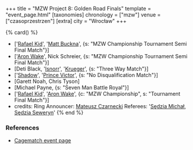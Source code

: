 +++
title = "MZW Project 8: Golden Road Finals"
template = "event_page.html"
[taxonomies]
chronology = ["mzw"]
venue = ["czasoprzestrzen"]
[extra]
city = "Wrocław"
+++

{% card() %}
- ['[Rafael Kid](@/w/rafael-kid.md)', '[Matt Buckna](@/w/matt-buckna.md)', {s: "MZW
      Championship Tournament Semi Final Match"}]
- ['[Aron Wake](@/w/aron-wake.md)', Nick Schreier, {s: "MZW Championship Tournament
      Semi Final Match"}]
- [Deti Black, '[Isnorr](@/w/isnorr.md)', '[Krueger](@/w/olgierd.md)', {s: "Three
      Way Match"}]
- ['[Shadow](@/w/shadow.md)', '[Prince Victor](@/w/vic-golden.md)', {s: "No Disqualification
      Match"}]
- [Garett Noah, Chris Tyson]
- [Michael Payne, {s: "Seven Man Battle Royal"}]
- ['[Rafael Kid](@/w/rafael-kid.md)', '[Aron Wake](@/w/aron-wake.md)', {c: "MZW Championship",
    s: "Tournament Final Match"}]
- credits:
    Ring Announcer: [Mateusz Czarnecki](@/w/mateusz-czarnecki.md)
    Referees: '[Sędzia Michał](@/w/sedzia-michal.md), [Sędzia Seweryn](@/w/sedzia-seweryn.md)'
{% end %}

### References

* [Cagematch event page](https://www.cagematch.net/?id=1&nr=322479)
